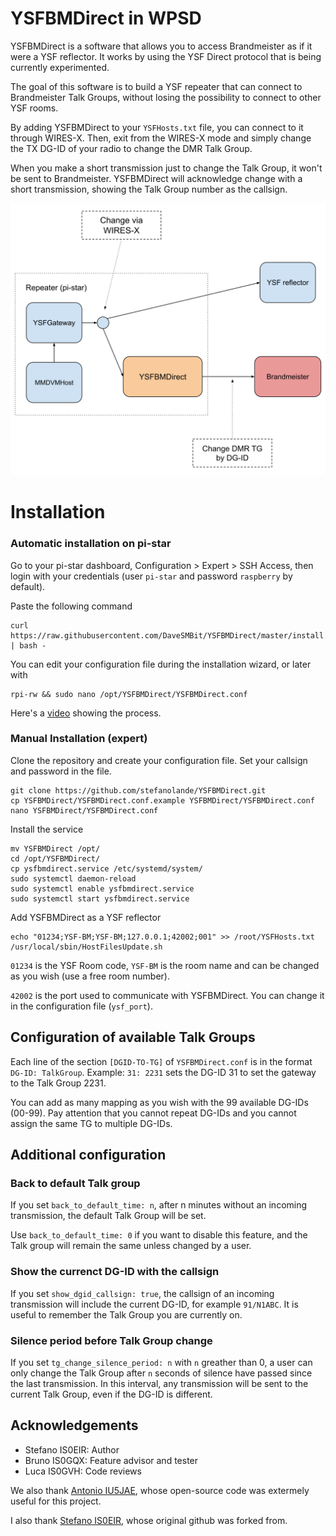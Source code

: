 # YSFBMDirect in WPSD

YSFBMDirect is a software that allows you to access Brandmeister as if it were a YSF reflector.
It works by using the YSF Direct protocol that is being currently experimented.

The goal of this software is to build a YSF repeater that can connect to Brandmeister Talk Groups, 
without losing the possibility to connect to other YSF rooms.

By adding YSFBMDirect to your `YSFHosts.txt` file, you can connect to it through WIRES-X.
Then, exit from the WIRES-X mode and simply change the TX DG-ID of your radio to change the DMR Talk Group.

When you make a short transmission just to change the Talk Group, it won't be sent to Brandmeister. 
YSFBMDirect will acknowledge change with a short transmission, showing the Talk Group number as the callsign.

![Network diagram](./images/diagram.svg)

# Installation

### Automatic installation on pi-star

Go to your pi-star dashboard, Configuration > Expert > SSH Access, then login with your credentials 
(user `pi-star` and password `raspberry` by default).

Paste the following command

```commandline
curl https://raw.githubusercontent.com/DaveSMBit/YSFBMDirect/master/install.sh | bash -
```

You can edit your configuration file during the installation wizard, or later with

```commandline
rpi-rw && sudo nano /opt/YSFBMDirect/YSFBMDirect.conf
```

Here's a [video](https://www.youtube.com/watch?v=_kqUQTMxKBU) showing the process.


### Manual Installation (expert)

Clone the repository and create your configuration file. Set your callsign and password in the file.

```
git clone https://github.com/stefanolande/YSFBMDirect.git
cp YSFBMDirect/YSFBMDirect.conf.example YSFBMDirect/YSFBMDirect.conf
nano YSFBMDirect/YSFBMDirect.conf
```

Install the service 

```
mv YSFBMDirect /opt/
cd /opt/YSFBMDirect/
cp ysfbmdirect.service /etc/systemd/system/
sudo systemctl daemon-reload
sudo systemctl enable ysfbmdirect.service
sudo systemctl start ysfbmdirect.service
```

Add YSFBMDirect as a YSF reflector

```
echo "01234;YSF-BM;YSF-BM;127.0.0.1;42002;001" >> /root/YSFHosts.txt
/usr/local/sbin/HostFilesUpdate.sh
```

`01234` is the YSF Room code, `YSF-BM` is the room name and can be changed as you wish (use a free room number).

`42002` is the port used to communicate with YSFBMDirect. You can change it in the configuration file (`ysf_port`).

## Configuration of available Talk Groups

Each line of  the section `[DGID-TO-TG]` of `YSFBMDirect.conf` is in the format `DG-ID: TalkGroup`.
Example: `31: 2231` sets the DG-ID 31 to set the gateway to the Talk Group 2231.

You can add as many mapping as you wish with the 99 available DG-IDs (00-99). 
Pay attention that you cannot repeat DG-IDs and you cannot assign the same TG to multiple DG-IDs.

## Additional configuration

### Back to default Talk group
If you set `back_to_default_time: n`, after n minutes without an incoming transmission, the default Talk Group will be set.

Use `back_to_default_time: 0` if you want to disable this feature, and the Talk group will remain the same unless changed by a user.

### Show the currenct DG-ID with the callsign
If you set `show_dgid_callsign: true`, the callsign of an incoming transmission will include the current DG-ID, for example `91/N1ABC`. 
It is useful to remember the Talk Group you are currently on.

### Silence period before Talk Group change
If you set `tg_change_silence_period: n` with `n` greather than 0, a user can only change the Talk Group after `n` seconds of silence have passed since the last transmission.
In this interval, any transmission will be sent to the current Talk Group, even if the DG-ID is different.

## Acknowledgements

* Stefano IS0EIR: Author
* Bruno IS0GQX: Feature advisor and tester
* Luca IS0GVH: Code reviews

We also thank [Antonio IU5JAE](https://github.com/iu5jae/), whose open-source code was extermely useful for this project. 

I also thank [Stefano IS0EIR](https://github.com/stefanolande/YSFBMDirect), whose original github was forked from.
